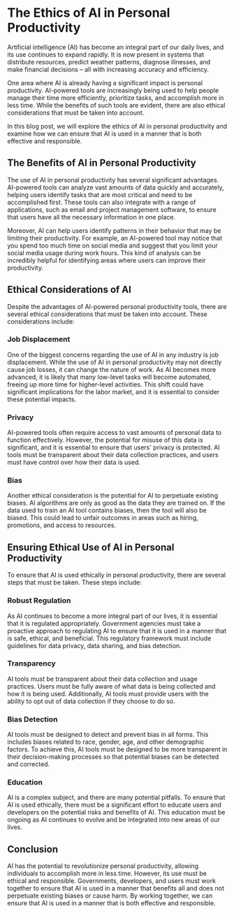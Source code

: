 # The Ethics of AI in Personal Productivity

Artificial intelligence (AI) has become an integral part of our daily lives, and its use continues to expand rapidly. It is now present in systems that distribute resources, predict weather patterns, diagnose illnesses, and make financial decisions – all with increasing accuracy and efficiency. 

One area where AI is already having a significant impact is personal productivity. AI-powered tools are increasingly being used to help people manage their time more efficiently, prioritize tasks, and accomplish more in less time. While the benefits of such tools are evident, there are also ethical considerations that must be taken into account.

In this blog post, we will explore the ethics of AI in personal productivity and examine how we can ensure that AI is used in a manner that is both effective and responsible.

## The Benefits of AI in Personal Productivity

The use of AI in personal productivity has several significant advantages. AI-powered tools can analyze vast amounts of data quickly and accurately, helping users identify tasks that are most critical and need to be accomplished first. These tools can also integrate with a range of applications, such as email and project management software, to ensure that users have all the necessary information in one place.

Moreover, AI can help users identify patterns in their behavior that may be limiting their productivity. For example, an AI-powered tool may notice that you spend too much time on social media and suggest that you limit your social media usage during work hours. This kind of analysis can be incredibly helpful for identifying areas where users can improve their productivity.

## Ethical Considerations of AI 

Despite the advantages of AI-powered personal productivity tools, there are several ethical considerations that must be taken into account. These considerations include:

### Job Displacement 

One of the biggest concerns regarding the use of AI in any industry is job displacement. While the use of AI in personal productivity may not directly cause job losses, it can change the nature of work. As AI becomes more advanced, it is likely that many low-level tasks will become automated, freeing up more time for higher-level activities. This shift could have significant implications for the labor market, and it is essential to consider these potential impacts.

### Privacy 

AI-powered tools often require access to vast amounts of personal data to function effectively. However, the potential for misuse of this data is significant, and it is essential to ensure that users' privacy is protected. AI tools must be transparent about their data collection practices, and users must have control over how their data is used.

### Bias 

Another ethical consideration is the potential for AI to perpetuate existing biases. AI algorithms are only as good as the data they are trained on. If the data used to train an AI tool contains biases, then the tool will also be biased. This could lead to unfair outcomes in areas such as hiring, promotions, and access to resources.

## Ensuring Ethical Use of AI in Personal Productivity 

To ensure that AI is used ethically in personal productivity, there are several steps that must be taken. These steps include:

### Robust Regulation 

As AI continues to become a more integral part of our lives, it is essential that it is regulated appropriately. Government agencies must take a proactive approach to regulating AI to ensure that it is used in a manner that is safe, ethical, and beneficial. This regulatory framework must include guidelines for data privacy, data sharing, and bias detection.

### Transparency 

AI tools must be transparent about their data collection and usage practices. Users must be fully aware of what data is being collected and how it is being used. Additionally, AI tools must provide users with the ability to opt out of data collection if they choose to do so.

### Bias Detection 

AI tools must be designed to detect and prevent bias in all forms. This includes biases related to race, gender, age, and other demographic factors. To achieve this, AI tools must be designed to be more transparent in their decision-making processes so that potential biases can be detected and corrected.

### Education 

AI is a complex subject, and there are many potential pitfalls. To ensure that AI is used ethically, there must be a significant effort to educate users and developers on the potential risks and benefits of AI. This education must be ongoing as AI continues to evolve and be integrated into new areas of our lives.

## Conclusion 

AI has the potential to revolutionize personal productivity, allowing individuals to accomplish more in less time. However, its use must be ethical and responsible. Governments, developers, and users must work together to ensure that AI is used in a manner that benefits all and does not perpetuate existing biases or cause harm. By working together, we can ensure that AI is used in a manner that is both effective and responsible.